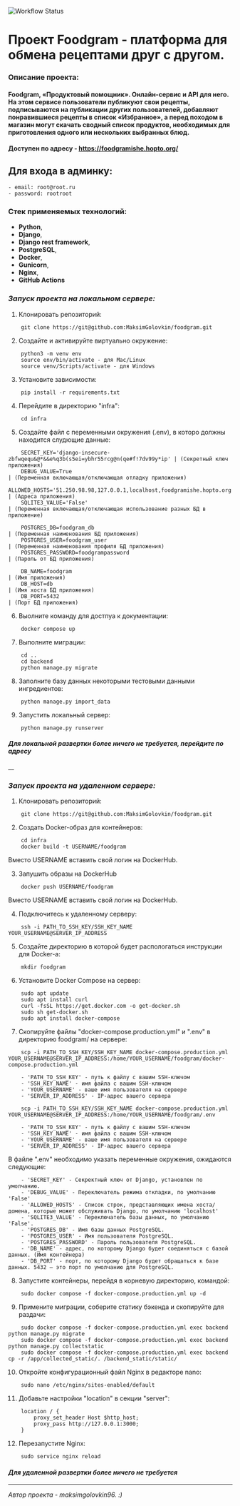 ![Workflow Status](https://github.com/MaksimGolovkin/foodgram/actions/workflows/main.yml/badge.svg)

# Проект Foodgram - платформа для обмена рецептами друг с другом.

### Описание проекта:
#### Foodgram, «Продуктовый помощник». Онлайн-сервис и API для него. На этом сервисе пользователи публикуют свои рецепты, подписываются на публикации других пользователей, добавляют понравившиеся рецепты в список «Избранное», а перед походом в магазин могут скачать сводный список продуктов, необходимых для приготовления одного или нескольких выбранных блюд.

#### Доступен по адресу - https://foodgramishe.hopto.org/
## Для входа в админку:
    - email: root@root.ru
    - password: rootroot

### Стек применяемых технологий:

- __Python__, 
- __Django__,
- __Django rest framework__, 
- __PostgreSQL__,
- __Docker__,
- __Gunicorn__,
- __Nginx__,
- __GitHub Actions__


### _Запуск проекта на локальном сервере:_ 

1. Клонировать репозиторий:

```
    git clone https://git@github.com:MaksimGolovkin/foodgram.git

```

2. Создайте и активируйте виртуально окружение:
```
    python3 -m venv env
    source env/bin/activate - для Mac/Linux
    source venv/Scripts/activate - для Windows
```

3. Установите зависимости:
```
    pip install -r requirements.txt
```

4. Перейдите в директорию "infra":
```
    cd infra
```

5. Создайте файл с переменными окружения (.env), в которо должны находится слудющие данные:
```
    SECRET_KEY='django-insecure-zbfwqequ&@*&&e%q3b(s5ei=ybhr55rcg@n(qe#f!7dv99y*ip' | (Секретный ключ приложения)
    DEBUG_VALUE=True                                                                | (Переменная включающая/отключающая отладку приложения)
    ALLOWED_HOSTS='51.250.98.98,127.0.0.1,localhost,foodgramishe.hopto.org'         | (Адреса приложения)
    SQLITE3_VALUE='False'                                                           | (Переменная включающая/отключающая использование разных БД в приложение)

    POSTGRES_DB=foodgram_db                                                         | (Переменная наименования БД приложения)
    POSTGRES_USER=foodgram_user                                                     | (Переменная наименования профиля БД приложения)
    POSTGRES_PASSWORD=foodgrampassword                                              | (Пароль от БД приложения)

    DB_NAME=foodgram                                                                | (Имя приложения)
    DB_HOST=db                                                                      | (Имя хоста БД приложения)
    DB_PORT=5432                                                                    | (Порт БД приложения)
```

6. Выолните команду для достпуа к документации:
```
    docker compose up
```

7. Выполните миграции:
```
    cd ..
    cd backend
    python manage.py migrate
```

8. Заполните базу данных некоторыми тестовыми данными ингредиентов:
```
    python manage.py import_data
```

9. Запустить локальный сервер:
```
    python manage.py runserver
```
#### _Для локальной развертки более ничего не требуется, перейдите по адресу_
__

### _Запуск проекта на удаленном сервере:_ 

1. Клонировать репозиторий:

```
    git clone https://git@github.com:MaksimGolovkin/foodgram.git
```

2. Создать Docker-образ для контейнеров:
```
    cd infra
    docker build -t USERNAME/foodgram
```
Вместо USERNAME вставить свой логин на DockerHub.

3. Запушить образы на DockerHub

```
    docker push USERNAME/foodgram
```
Вместо USERNAME вставить свой логин на DockerHub.

4. Подключитесь к удаленному серверу:
```
    ssh -i PATH_TO_SSH_KEY/SSH_KEY_NAME YOUR_USERNAME@SERVER_IP_ADDRESS 
```

5. Создайте директорию в которой будет распологаться инструкции для Docker-a:
```
    mkdir foodgram
```

6. Установите Docker Compose на сервер:
```
    sudo apt update
    sudo apt install curl
    curl -fsSL https://get.docker.com -o get-docker.sh
    sudo sh get-docker.sh
    sudo apt install docker-compose
```

7. Скопируйте файлы "docker-compose.production.yml" и ".env" в директорию foodgram/ на сервере:
```
    scp -i PATH_TO_SSH_KEY/SSH_KEY_NAME docker-compose.production.yml YOUR_USERNAME@SERVER_IP_ADDRESS:/home/YOUR_USERNAME/foodgram/docker-compose.production.yml
```
        - 'PATH_TO_SSH_KEY' - путь к файлу с вашим SSH-ключом
        - 'SSH_KEY_NAME' - имя файла с вашим SSH-ключом
        - 'YOUR_USERNAME' - ваше имя пользователя на сервере
        - 'SERVER_IP_ADDRESS' - IP-адрес вашего сервера

```
    scp -i PATH_TO_SSH_KEY/SSH_KEY_NAME docker-compose.production.yml YOUR_USERNAME@SERVER_IP_ADDRESS:/home/YOUR_USERNAME/foodgram/.env
```
        - 'PATH_TO_SSH_KEY' - путь к файлу с вашим SSH-ключом
        - 'SSH_KEY_NAME' - имя файла с вашим SSH-ключом
        - 'YOUR_USERNAME' - ваше имя пользователя на сервере
        - 'SERVER_IP_ADDRESS' - IP-адрес вашего сервера

В файле ".env" необходимо указать переменные окружения, ожидаются следующие:

        - 'SECRET_KEY' - Секректный ключ от Django, установлен по умолчанию.
        - 'DEBUG_VALUE' - Переключатель режима откладки, по умолчанию 'False'
        - 'ALLOWED_HOSTS' - Список строк, представляющих имена хоста/домена, которые может обслуживать Django, по умолчанию 'localhost'
        - 'SQLITE3_VALUE' - Переключатель базы данных, по умолчанию 'False'.
        - 'POSTGRES_DB' - Имя базы данных PostgreSQL.
        - 'POSTGRES_USER' - Имя пользователя PostgreSQL.
        - 'POSTGRES_PASSWORD' - Пароль пользователя PostgreSQL.
        - 'DB_NAME' - адрес, по которому Django будет соединяться с базой данных. (Имя контейнера)
        - 'DB_PORT' - порт, по которому Django будет обращаться к базе данных. 5432 — это порт по умолчанию для PostgreSQL.


8. Запустите контейнеры, перейдя в корневую директорию, командой:
```
    sudo docker compose -f docker-compose.production.yml up -d
```
9. Примените миграции, соберите статику бэкенда и скопируйте для раздачи:
```
    sudo docker compose -f docker-compose.production.yml exec backend python manage.py migrate
    sudo docker compose -f docker-compose.production.yml exec backend python manage.py collectstatic
    sudo docker compose -f docker-compose.production.yml exec backend cp -r /app/collected_static/. /backend_static/static/
```
10. Откройте конфигурационный файл Nginx в редакторе nano:
```
    sudo nano /etc/nginx/sites-enabled/default
```

11. Добавьте настройки "location" в секции "server":
```
    location / {
        proxy_set_header Host $http_host;
        proxy_pass http://127.0.0.1:3000;
    }
```
12. Перезапустите Nginx:
```
    sudo service nginx reload
```

#### _Для удаленной развертки более ничего не требуется_

---
_Автор проекта - maksimgolovkin96. :)_